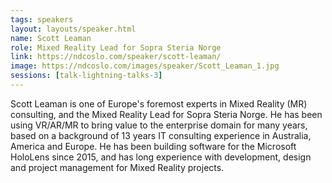 ```yaml
---
tags: speakers
layout: layouts/speaker.html
name: Scott Leaman
role: Mixed Reality Lead for Sopra Steria Norge
link: https://ndcoslo.com/speaker/scott-leaman/
image: https://ndcoslo.com/images/speaker/Scott_Leaman_1.jpg
sessions: [talk-lightning-talks-3]
---
```

Scott Leaman is one of Europe's foremost experts in Mixed Reality (MR) consulting, and the Mixed Reality Lead for Sopra Steria Norge. He has been using VR/AR/MR to bring value to the enterprise domain for many years, based on a background of 13 years IT consulting experience in Australia, America and Europe. He has been building software for the Microsoft HoloLens since 2015, and has long experience with development, design and project management for Mixed Reality projects.